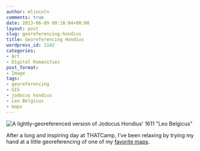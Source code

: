 ```yaml
---
author: mlincoln
comments: true
date: 2013-06-09 00:18:04+00:00
layout: post
slug: georeferencing-hondius
title: Georeferencing Hondius
wordpress_id: 1142
categories:
- Art
- Digital Humanities
post_format:
- Image
tags:
- georeferencing
- GIS
- jodocus hondius
- Leo Belgicus
- maps
---
```


![A lightly-georeferenced version of Jodocus Hondius'  1611 "Leo Belgicus"](http://mlincoln.files.wordpress.com/2013/06/screen-shot-2013-06-08-at-8-00-33-pm.jpg?w=625)

After a long and inspiring day at THATCamp, I've been relaxing by trying my hand at a little georeferencing of one of my [favorite maps](http://s.mound.free.fr/longuenesse/cartes/hondius1611.jpg).
